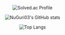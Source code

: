 <div align="center">

![Solved.ac Profile](http://mazassumnida.wtf/api/generate_badge?boj=sym2596)

![NuGuri03's GitHub stats](https://github-readme-stats.vercel.app/api?username=NuGuri03&show_icons=true&theme=radical)
</div>

<div align="center">
  
![Top Langs](https://github-readme-stats.vercel.app/api/top-langs/?username=NuGuri03)

</div>

<!---
NuGuri03/NuGuri03 is a ✨ special ✨ repository because its `README.md` (this file) appears on your GitHub profile.
You can click the Preview link to take a look at your changes.
--->
